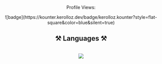 
<p align="center">Profile Views:</p>
<div align="center">
![badge](https://kounter.kerolloz.dev/badge/kerolloz.kounter?style=flat-square&color=blue&silent=true)
</div>


<h2 align="center">⚒️ Languages ⚒️</h2>
<br/>
<div align="center">
    <img src="https://skillicons.dev/icons?i=html,css,python,go,vscode,github,discord" />
</div>
